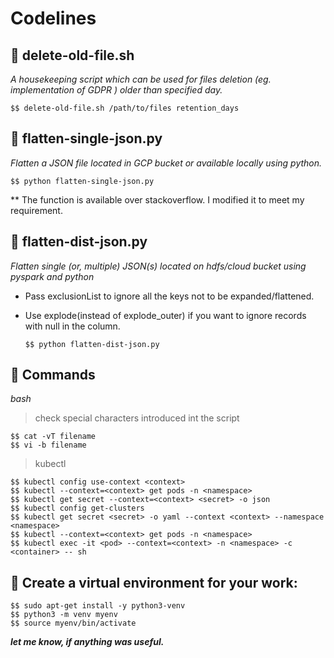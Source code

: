 # Codelines
                                                                                                                                     

                                                                                                                                     
## :wave: delete-old-file.sh

*A housekeeping script which can be used for files deletion (eg. implementation of GDPR ) older than specified day.*

    $$ delete-old-file.sh /path/to/files retention_days

                                                                                                                                      
## :wave: flatten-single-json.py

*Flatten a JSON file located in GCP bucket or available locally using python.*

    $$ python flatten-single-json.py

** The function is available over stackoverflow. I modified it to meet my requirement. 
                                                                                                                                      
                                                                                                                                      
## :wave: flatten-dist-json.py

*Flatten single (or, multiple) JSON(s) located on hdfs/cloud bucket using pyspark and python*
+ Pass exclusionList to ignore all the keys not to be expanded/flattened. 
+ Use explode(instead of explode_outer) if you want to ignore records with null in the column. 
     
      $$ python flatten-dist-json.py

## :wave: Commands

*bash*
> check special characters introduced int the script

    $$ cat -vT filename
    $$ vi -b filename

> kubectl

    $$ kubectl config use-context <context>
    $$ kubectl --context=<context> get pods -n <namespace>
    $$ kubectl get secret --context=<context> <secret> -o json
    $$ kubectl config get-clusters 
    $$ kubectl get secret <secret> -o yaml --context <context> --namespace <namespace>
    $$ kubectl --context=<context> get pods -n <namespace>
    $$ kubectl exec -it <pod> --context=<context> -n <namespace> -c <container> -- sh
    
    
## :wave: Create a virtual environment for your work:
    $$ sudo apt-get install -y python3-venv
    $$ python3 -m venv myenv
    $$ source myenv/bin/activate

***let me know, if anything was useful.***    
